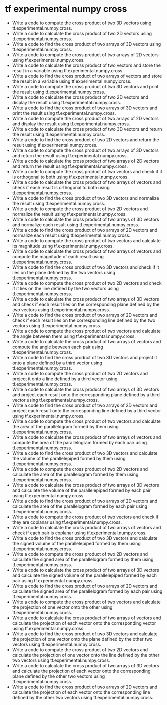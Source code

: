 # tf experimental numpy cross

- Write a code to compute the cross product of two 3D vectors using tf.experimental.numpy.cross.
- Write a code to calculate the cross product of two 2D vectors using tf.experimental.numpy.cross.
- Write a code to find the cross product of two arrays of 3D vectors using tf.experimental.numpy.cross.
- Write a code to compute the cross product of two arrays of 2D vectors using tf.experimental.numpy.cross.
- Write a code to calculate the cross product of two vectors and store the result in a variable using tf.experimental.numpy.cross.
- Write a code to find the cross product of two arrays of vectors and store the result in a variable using tf.experimental.numpy.cross.
- Write a code to compute the cross product of two 3D vectors and print the result using tf.experimental.numpy.cross.
- Write a code to calculate the cross product of two 2D vectors and display the result using tf.experimental.numpy.cross.
- Write a code to find the cross product of two arrays of 3D vectors and print the result using tf.experimental.numpy.cross.
- Write a code to compute the cross product of two arrays of 2D vectors and display the result using tf.experimental.numpy.cross.
- Write a code to calculate the cross product of two 3D vectors and return the result using tf.experimental.numpy.cross.
- Write a code to find the cross product of two 2D vectors and return the result using tf.experimental.numpy.cross.
- Write a code to compute the cross product of two arrays of 3D vectors and return the result using tf.experimental.numpy.cross.
- Write a code to calculate the cross product of two arrays of 2D vectors and return the result using tf.experimental.numpy.cross.
- Write a code to compute the cross product of two vectors and check if it is orthogonal to both using tf.experimental.numpy.cross.
- Write a code to calculate the cross product of two arrays of vectors and check if each result is orthogonal to both using tf.experimental.numpy.cross.
- Write a code to find the cross product of two 3D vectors and normalize the result using tf.experimental.numpy.cross.
- Write a code to compute the cross product of two 2D vectors and normalize the result using tf.experimental.numpy.cross.
- Write a code to calculate the cross product of two arrays of 3D vectors and normalize each result using tf.experimental.numpy.cross.
- Write a code to find the cross product of two arrays of 2D vectors and normalize each result using tf.experimental.numpy.cross.
- Write a code to compute the cross product of two vectors and calculate its magnitude using tf.experimental.numpy.cross.
- Write a code to calculate the cross product of two arrays of vectors and compute the magnitude of each result using tf.experimental.numpy.cross.
- Write a code to find the cross product of two 3D vectors and check if it lies on the plane defined by the two vectors using tf.experimental.numpy.cross.
- Write a code to compute the cross product of two 2D vectors and check if it lies on the line defined by the two vectors using tf.experimental.numpy.cross.
- Write a code to calculate the cross product of two arrays of 3D vectors and check if each result lies on the corresponding plane defined by the two vectors using tf.experimental.numpy.cross.
- Write a code to find the cross product of two arrays of 2D vectors and check if each result lies on the corresponding line defined by the two vectors using tf.experimental.numpy.cross.
- Write a code to compute the cross product of two vectors and calculate the angle between them using tf.experimental.numpy.cross.
- Write a code to calculate the cross product of two arrays of vectors and compute the angle between each pair using tf.experimental.numpy.cross.
- Write a code to find the cross product of two 3D vectors and project it onto a plane defined by a third vector using tf.experimental.numpy.cross.
- Write a code to compute the cross product of two 2D vectors and project it onto a line defined by a third vector using tf.experimental.numpy.cross.
- Write a code to calculate the cross product of two arrays of 3D vectors and project each result onto the corresponding plane defined by a third vector using tf.experimental.numpy.cross.
- Write a code to find the cross product of two arrays of 2D vectors and project each result onto the corresponding line defined by a third vector using tf.experimental.numpy.cross.
- Write a code to compute the cross product of two vectors and calculate the area of the parallelogram formed by them using tf.experimental.numpy.cross.
- Write a code to calculate the cross product of two arrays of vectors and compute the area of the parallelogram formed by each pair using tf.experimental.numpy.cross.
- Write a code to find the cross product of two 3D vectors and calculate the volume of the parallelepiped formed by them using tf.experimental.numpy.cross.
- Write a code to compute the cross product of two 2D vectors and calculate the area of the parallelogram formed by them using tf.experimental.numpy.cross.
- Write a code to calculate the cross product of two arrays of 3D vectors and calculate the volume of the parallelepiped formed by each pair using tf.experimental.numpy.cross.
- Write a code to find the cross product of two arrays of 2D vectors and calculate the area of the parallelogram formed by each pair using tf.experimental.numpy.cross.
- Write a code to compute the cross product of two vectors and check if they are coplanar using tf.experimental.numpy.cross.
- Write a code to calculate the cross product of two arrays of vectors and check if each pair is coplanar using tf.experimental.numpy.cross.
- Write a code to find the cross product of two 3D vectors and calculate the signed volume of the parallelepiped formed by them using tf.experimental.numpy.cross.
- Write a code to compute the cross product of two 2D vectors and calculate the signed area of the parallelogram formed by them using tf.experimental.numpy.cross.
- Write a code to calculate the cross product of two arrays of 3D vectors and calculate the signed volume of the parallelepiped formed by each pair using tf.experimental.numpy.cross.
- Write a code to find the cross product of two arrays of 2D vectors and calculate the signed area of the parallelogram formed by each pair using tf.experimental.numpy.cross.
- Write a code to compute the cross product of two vectors and calculate the projection of one vector onto the other using tf.experimental.numpy.cross.
- Write a code to calculate the cross product of two arrays of vectors and calculate the projection of each vector onto the corresponding vector using tf.experimental.numpy.cross.
- Write a code to find the cross product of two 3D vectors and calculate the projection of one vector onto the plane defined by the other two vectors using tf.experimental.numpy.cross.
- Write a code to compute the cross product of two 2D vectors and calculate the projection of one vector onto the line defined by the other two vectors using tf.experimental.numpy.cross.
- Write a code to calculate the cross product of two arrays of 3D vectors and calculate the projection of each vector onto the corresponding plane defined by the other two vectors using tf.experimental.numpy.cross.
- Write a code to find the cross product of two arrays of 2D vectors and calculate the projection of each vector onto the corresponding line defined by the other two vectors using tf.experimental.numpy.cross.